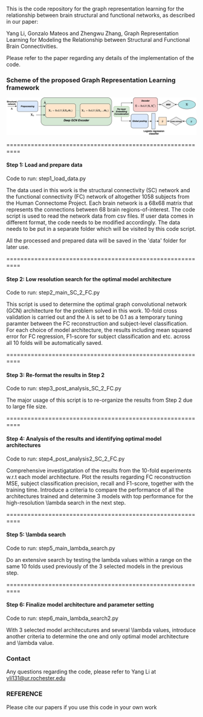 This is the code repository for the graph representation learning for the relationship between brain structural and functional networks, as described in our paper:

Yang Li, Gonzalo Mateos and Zhengwu Zhang, Graph Representation Learning for Modeling the Relationship between Structural and Functional Brain Connectivities. 

Please refer to the paper regarding any details of the implementation of the code.

### Scheme of the proposed Graph Representation Learning framework

![Alt text](https://github.com/yli131/brainGRL/blob/f4a25b445edc28c6350dea9a69cab1496f0da03e/scheme.png)

==========================================================

#### Step 1: Load and prepare data

Code to run: step1_load_data.py

The data used in this work is the structural connectivity (SC) network and the functional connectivity (FC) network of altogether 1058 subjects from the Human Connectome Project. Each brain network is a 68x68 matrix that represents the connections between 68 brain regions-of-interest. The code script is used to read the network data from csv files. If user data comes in different format, the code needs to be modified accordingly. The data needs to be put in a separate folder which will be visited by this code script.

All the processed and prepared data will be saved in the 'data' folder for later use.

==========================================================

#### Step 2: Low resolution search for the optimal model architecture

Code to run: step2_main_SC_2_FC.py

This script is used to determine the optimal graph convolutional network (GCN) architecture for the problem solved in this work. 10-fold cross validation is carried out and the $\lambda$ is set to be 0.1 as a temporary tuning paramter between the FC reconstruction and subject-level classification. For each choice of model architecture, the results including mean squared error for FC regression, F1-score for subject classification and etc. across all 10 folds will be automatically saved.

==========================================================

#### Step 3: Re-format the results in Step 2

Code to run: step3_post_analysis_SC_2_FC.py

The major usage of this script is to re-organize the results from Step 2 due to large file size.

==========================================================

#### Step 4: Analysis of the results and identifying optimal model architectures

Code to run: step4_post_analysis2_SC_2_FC.py

Comprehensive investigatation of the results from the 10-fold experiments w.r.t each model architecture. Plot the results regarding FC reconstruction MSE, subject classification precision, recall and F1-score, together with the training time. Introduce a criteria to compare the performance of all the architectures trained and determine 3 models with top performance for the high-resolution \lambda search in the next step.

==========================================================

#### Step 5: \lambda search

Code to run: step5_main_lambda_search.py

Do an extensive search by testing the lambda values within a range on the same 10 folds used previously of the 3 selected models in the previous step.

==========================================================

#### Step 6: Finalize model architecture and parameter setting

Code to run: step6_main_lambda_search2.py

With 3 selected model architecutures and several \lambda values, introduce another criteria to determine the one and only optimal model architecture and \lambda value.

### Contact

Any questions regarding the code, please refer to Yang Li at yli131@ur.rochester.edu

### REFERENCE

Please cite our papers if you use this code in your own work
